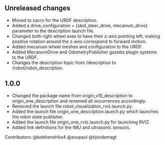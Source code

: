 ## Unreleased changes

- Moved to xacro for the URDF description.
- Added a drive_configuration = {skid_steer_drive, mecanum_drive} parameter to the description launch file.
- Changed both right wheel axes to have their z-axis pointing left, making positive rotation around the z-axis correspond to forward motion.
- Added mecanum wheel meshes and configuration to the URDF.
- Added MecanumDrive and OdometryPublisher gazebo plugin systems to the URDF.
- Changes the description topic from /description to /robot/robot_description.

## 1.0.0

- Changed the package name from origin_v10_description to origin_one_description and renamed all occurrences accordingly. 
- Removed the launch file robot_visualization_rviz.launch.py. 
- Added the launch file origin_one_description.launch.py which launches the robot state publisher.
- Added the launch file origin_one_rviz.launch.py for launching RVIZ. 
- Added link definitions for the IMU and ultrasonic sensors.

Contributors: @bobhendrikx4 @avupaul @tijsvdsmagt
